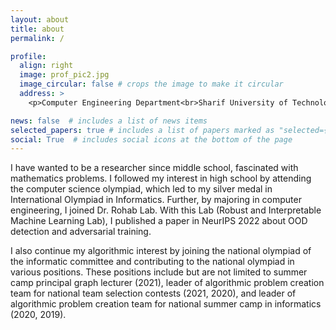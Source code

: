 ```yaml
---
layout: about
title: about
permalink: /

profile:
  align: right
  image: prof_pic2.jpg
  image_circular: false # crops the image to make it circular
  address: >
    <p>Computer Engineering Department<br>Sharif University of Technology<br>Tehran, Iran </p>

news: false  # includes a list of news items
selected_papers: true # includes a list of papers marked as "selected={true}"
social: True  # includes social icons at the bottom of the page
---
```


I have wanted to be a researcher since middle school, fascinated with mathematics problems. I followed my interest in high school by attending the computer science olympiad, which led to my silver medal in International Olympiad in Informatics. Further, by majoring in computer engineering, I joined Dr. Rohab Lab. With this Lab (Robust and Interpretable Machine Learning Lab), I published a paper in NeurIPS 2022 about OOD detection and adversarial training.

I also continue my algorithmic interest by joining the national olympiad of the informatic committee and contributing to the national olympiad in various positions. These positions include but are not limited to summer camp principal graph lecturer (2021), leader of algorithmic problem creation team for national team selection contests (2021, 2020), and leader of algorithmic problem creation team for national summer camp in informatics (2020, 2019).



